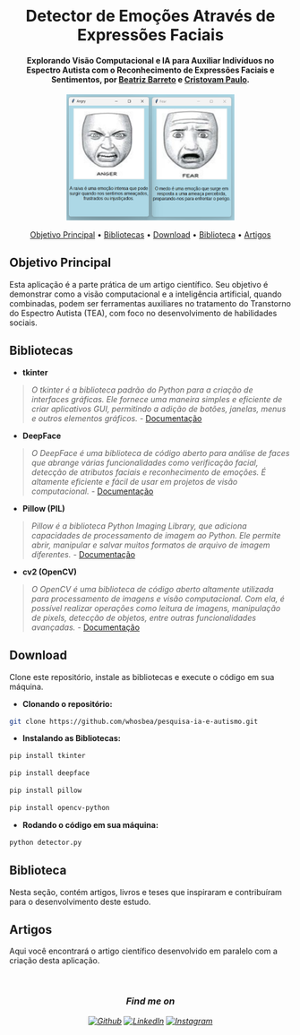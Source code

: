 
<h1 align="center">
  <br>
  <br>
 Detector de Emoções Através de Expressões Faciais
  <br>
</h1>

<h4 align="center">Explorando Visão Computacional e IA para Auxiliar Indivíduos no Espectro Autista  com o Reconhecimento de Expressões Faciais e Sentimentos, por <a href="https://github.com/whosbea" target="_blank">Beatriz Barreto</a> e <a href="https://github.com/Cristovam10000" target="_blank">Cristovam Paulo</a>.</h4>

<div align= "center">
  <img src="code\imgs\tela_emocoes.png" alt="imagem logo do seu projeto" width="300"></a>
  <br>
</div>
<!-- link pros topicos -->
<p align="center"> 
  <a href="#objetivo-principal">Objetivo Principal</a> •
  <a href="#bibliotecas">Bibliotecas</a> •
  <a href="#download">Download</a> •
  <a href="#biblioteca">Biblioteca</a> •
  <a href="#artigos">Artigos</a>
</p>

## Objetivo Principal

Esta aplicação é a parte prática de um artigo científico. Seu objetivo é demonstrar como a visão computacional e a inteligência artificial, quando combinadas, podem ser ferramentas auxiliares no tratamento do Transtorno do Espectro Autista (TEA), com foco no desenvolvimento de habilidades sociais.

## Bibliotecas
<!-- Aqui fale um pouco sobre as bibliotecas que você utilizou no projeto -->
- **tkinter**<br>
> _O tkinter é a biblioteca padrão do Python para a criação de interfaces gráficas. Ele fornece uma maneira simples e eficiente de criar aplicativos GUI, permitindo a adição de botões, janelas, menus e outros elementos gráficos._ - [Documentação](https://docs.python.org/pt-br/3/library/tkinter.html)

- **DeepFace**<br>
> _O DeepFace é uma biblioteca de código aberto para análise de faces que abrange várias funcionalidades como verificação facial, detecção de atributos faciais e reconhecimento de emoções. É altamente eficiente e fácil de usar em projetos de visão computacional._ - [Documentação](https://github.com/serengil/deepface)

- **Pillow (PIL)**<br>
> _Pillow é a biblioteca Python Imaging Library, que adiciona capacidades de processamento de imagem ao Python. Ele permite abrir, manipular e salvar muitos formatos de arquivo de imagem diferentes._ - [Documentação](https://pillow.readthedocs.io/en/stable/)

- **cv2 (OpenCV)**<br>
> _O OpenCV é uma biblioteca de código aberto altamente utilizada para processamento de imagens e visão computacional. Com ela, é possível realizar operações como leitura de imagens, manipulação de pixels, detecção de objetos, entre outras funcionalidades avançadas._ - [Documentação](https://docs.opencv.org/4.x/)

## Download

Clone este repositório, instale as bibliotecas e execute o código em sua máquina.
- **Clonando o repositório:**
```bash
git clone https://github.com/whosbea/pesquisa-ia-e-autismo.git
```
- **Instalando as Bibliotecas:**
```bash
pip install tkinter
```
```bash
pip install deepface
```
```bash
pip install pillow
```
```bash
pip install opencv-python
```
- **Rodando o código em sua máquina:**
```bash
python detector.py
```

## Biblioteca
Nesta seção, contém artigos, livros e teses que inspiraram e contribuíram para o desenvolvimento deste estudo.

## Artigos
Aqui você encontrará o artigo científico desenvolvido em paralelo com a criação desta aplicação.

<br>
<i>
<!-- Edite esse campo com suas redes sociais e formas de contato! -->
<h3 align="center">Find me on</h3>
<p align="center"><a 
href="https://github.com/whosbea" target="_blank"><img alt="Github" 
src="https://img.shields.io/badge/GitHub-%2312100E.svg?&style=for-the-badge&logo=Github&logoColor=white" /></a> <a 
href="https://www.linkedin.com/in/beatriz-barreto-8b0076261/" target="_blank"><img alt="LinkedIn" 
src="https://img.shields.io/badge/linkedin-%2312100E.svg?&style=for-the-badge&logo=linkedin&logoColor=blue" /></a> <a 
href="https://www.instagram.com/whosbea3/" target="_blank"><img alt="Instagram" 
src="https://img.shields.io/badge/Instagram-%2312100E?logo=instagram&.svg?&style=for-the-badge&logoColor=white" /></a><br>
</p>


